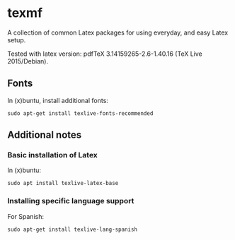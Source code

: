 # texmf
A collection of common Latex packages for using everyday, and easy Latex setup.

Tested with latex version: pdfTeX 3.14159265-2.6-1.40.16 (TeX Live 2015/Debian).

## Fonts
In (x)buntu, install additional fonts:

``
sudo apt-get install texlive-fonts-recommended
``

## Additional notes
### Basic installation of Latex
In (x)buntu:

``
sudo apt install texlive-latex-base
``

### Installing specific language support
For Spanish:

``
sudo apt-get install texlive-lang-spanish
``
